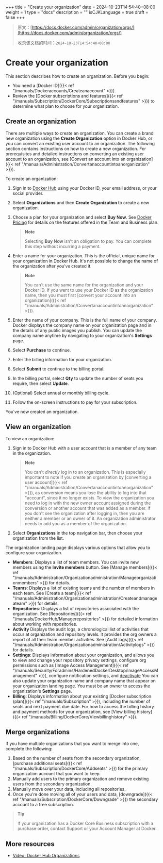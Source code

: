 +++
title = "Create your organization"
date = 2024-10-23T14:54:40+08:00
weight = 1
type = "docs"
description = ""
isCJKLanguage = true
draft = false
+++

> 原文：[https://docs.docker.com/admin/organization/orgs/](https://docs.docker.com/admin/organization/orgs/)
>
> 收录该文档的时间：`2024-10-23T14:54:40+08:00`

# Create your organization

This section describes how to create an organization. Before you begin:

- You need a [Docker ID]({{< ref "/manuals/Dockeraccounts/Createanaccount" >}}).
- Review the [Docker subscriptions and features]({{< ref "/manuals/Subscription/DockerCore/Subscriptionsandfeatures" >}}) to determine what plan to choose for your organization.

## Create an organization

There are multiple ways to create an organization. You can create a brand new organization using the **Create Organization** option in Docker Hub, or you can convert an existing user account to an organization. The following section contains instructions on how to create a new organization. For prerequisites and detailed instructions on converting an existing user account to an organization, see [Convert an account into an organization]({{< ref "/manuals/Administration/Convertanaccountintoanorganization" >}}).

To create an organization:

1. Sign in to [Docker Hub](https://hub.docker.com/) using your Docker ID, your email address, or your social provider.

2. Select **Organizations** and then **Create Organization** to create a new organization.

3. Choose a plan for your organization and select **Buy Now**. See [Docker Pricing](https://www.docker.com/pricing/) for details on the features offered in the Team and Business plan.

   > **Note**
   >
   > 
   >
   > Selecting **Buy Now** isn't an obligation to pay. You can complete this step without incurring a payment.

4. Enter a name for your organization. This is the official, unique name for your organization in Docker Hub. It's not possible to change the name of the organization after you've created it.

   > **Note**
   >
   > 
   >
   > You can't use the same name for the organization and your Docker ID. If you want to use your Docker ID as the organization name, then you must first [convert your account into an organization]({{< ref "/manuals/Administration/Convertanaccountintoanorganization" >}}).

5. Enter the name of your company. This is the full name of your company. Docker displays the company name on your organization page and in the details of any public images you publish. You can update the company name anytime by navigating to your organization's **Settings** page.

6. Select **Purchase** to continue.

7. Enter the billing information for your organization.

8. Select **Submit** to continue to the billing portal.

9. In the billing portal, select **Qty** to update the number of seats you require, then select **Update**.

10. (Optional) Select annual or monthly billing cycle.

11. Follow the on-screen instructions to pay for your subscription.

You've now created an organization.

## View an organization

To view an organization:

1. Sign in to Docker Hub with a user account that is a member of any team in the organization.

   > **Note**
   >
   > 
   >
   > You can't *directly* log in to an organization. This is especially important to note if you create an organization by [converting a user account]({{< ref "/manuals/Administration/Convertanaccountintoanorganization" >}}), as conversion means you lose the ability to log into that "account", since it no longer exists. To view the organization you need to log in with the new owner account assigned during the conversion or another account that was added as a member. If you don't see the organization after logging in, then you are neither a member or an owner of it. An organization administrator needs to add you as a member of the organization.

2. Select **Organizations** in the top navigation bar, then choose your organization from the list.

The organization landing page displays various options that allow you to configure your organization.

- **Members**: Displays a list of team members. You can invite new members using the **Invite members** button. See [Manage members]({{< ref "/manuals/Administration/Organizationadministration/Manageorganizationmembers" >}}) for details.
- **Teams**: Displays a list of existing teams and the number of members in each team. See [Create a team]({{< ref "/manuals/Administration/Organizationadministration/Createandmanageateam" >}}) for details.
- **Repositories**: Displays a list of repositories associated with the organization. See [Repositories]({{< ref "/manuals/DockerHub/Managerepositories" >}}) for detailed information about working with repositories.
- **Activity** Displays the audit logs, a chronological list of activities that occur at organization and repository levels. It provides the org owners a report of all their team member activities. See [Audit logs]({{< ref "/manuals/Administration/Organizationadministration/Activitylogs" >}}) for details.
- **Settings**: Displays information about your organization, and allows you to view and change your repository privacy settings, configure org permissions such as [Image Access Management]({{< ref "/manuals/Security/Foradmins/HardenedDockerDesktop/ImageAccessManagement" >}}), configure notification settings, and [deactivate](https://docs.docker.com/admin/deactivate-account/#deactivate-an-organization) You can also update your organization name and company name that appear on your organization landing page. You must be an owner to access the organization's **Settings** page.
- **Billing**: Displays information about your existing [Docker subscription (plan)]({{< ref "/manuals/Subscription" >}}), including the number of seats and next payment due date. For how to access the billing history and payment methods for your organization, see [View billing history]({{< ref "/manuals/Billing/DockerCore/Viewbillinghistory" >}}).

## Merge organizations

If you have multiple organizations that you want to merge into one, complete the following:

1. Based on the number of seats from the secondary organization, [purchase additional seats]({{< ref "/manuals/Subscription/DockerCore/Addseats" >}}) for the primary organization account that you want to keep.
2. Manually add users to the primary organization and remove existing users from the secondary organization.
3. Manually move over your data, including all repositories.
4. Once you're done moving all of your users and data, [downgrade]({{< ref "/manuals/Subscription/DockerCore/Downgrade" >}}) the secondary account to a free subscription.

> **Tip**
>
> 
>
> If your organization has a Docker Core Business subscription with a purchase order, contact Support or your Account Manager at Docker.

## More resources

- [Video: Docker Hub Organizations](https://www.youtube.com/watch?v=WKlT1O-4Du8)
